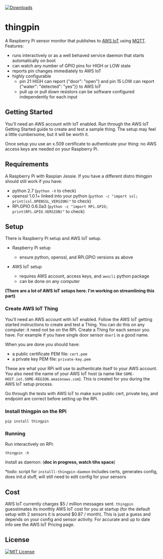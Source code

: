 [![Downloads](https://img.shields.io/pypi/dm/thingpin.svg)](https://pypi.python.org/pypi/thingpin)

# thingpin

A Raspberry Pi sensor monitor that publishes to [AWS IoT](https://aws.amazon.com/iot/) using [MQTT](http://mqtt.org/). Features:

 + runs interactively or as a well behaved service daemon that starts automatically on boot
 + can watch any number of GPIO pins for HIGH or LOW state
 + reports pin changes immediately to AWS IoT
 + highly configurable
 	+ pin 21 HIGH can report {"door": "open"} and pin 15 LOW can report {"water": "detected": "yes"}} to AWS IoT
 	+ pull up or pull down resistors can be software configured independently for each input

## Getting Started

You'll need an AWS account with IoT enabled. Run through the AWS IoT Getting Started guide to create and test a sample thing. The setup may feel a little cumbersome, but it will be worth it.

Once setup you use an x.509 certificate to authenticate your thing: no AWS access keys are needed on your Raspberry Pi.

## Requirements

A Raspberry Pi with Raspian Jessie. If you have a different distro thingpin should still work if you have:

 - python 2.7 (`python -V` to check)
 - openssl 1.0.1+ linked into your python (`python -c "import ssl; print(ssl.OPENSSL_VERSION)"` to check)
 - RPi.GPIO 0.6.0a3 (`python -c "import RPi.GPIO; print(RPi.GPIO.VERSION)"` to check)

## Setup

There is Raspberry Pi setup and AWS IoT setup.

+ Raspberry Pi setup
	+ ensure python, openssl, and RPi.GPIO versions as above

 + AWS IoT setup
	+ requires AWS account, access keys, and `awscli` python package
	+ can be done on any computer

**(There are a lot of AWS IoT setups here. I'm working on streamlining this part)**

### Create AWS IoT Thing

You'll need an AWS account with IoT enabled. Follow the AWS IoT getting started instructions to create and test a Thing. You can do this on any computer: it need not be on the RPi. Create a Thing for each sensor you have. For example if you have single door sensor `door1` is a good name.

When you are done you should have:

 - a public certificate PEM file: `cert.pem`
 - a private key PEM file: `private-key.pem`

These are what your RPi will use to authenticate itself to your AWS account. You also need
the name of your AWS IoT host (a name like `SOME-HOST.iot.SOME-REGION.amazonaws.com`). This is created for you during the AWS IoT setup process.

Go through the tests with AWS IoT to make sure public cert, private key, and endpoint are correct before setting up the RPi.

### Install thingpin on the RPi

```console
pip install thingpin

```


### Running

Run interactively on RPi:

```console
thingpin -h

```

Install as daemon: (**doc in progress, watch tihs space**)

*todo: script for `installl-thingpin-daemon` includes certs, generates config, does init.d stuff, will still need to edit config for your sensors

## Cost

AWS IoT currently charges $5 / million messages sent. `thingpin` guesstimates its monthly AWS IoT cost for you at startup (for the default setup with 2 sensors it is around $0.87 / month). This is just a guess and depends on your config and sensor activity. For accurate and up to date info see the AWS IoT Pricing page.

## License
[![MIT License](http://img.shields.io/badge/license-MIT-blue.svg?style=flat)](LICENSE)
